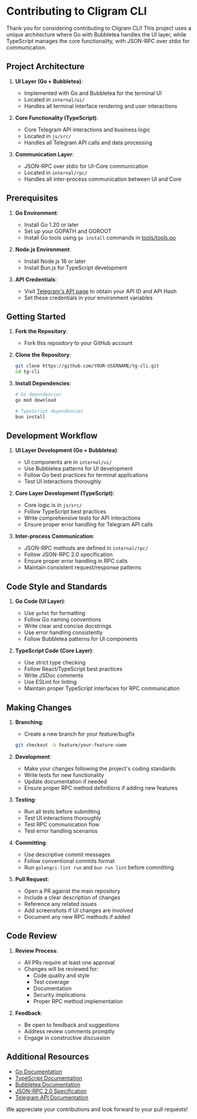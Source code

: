 # Contributing to Cligram CLI

Thank you for considering contributing to Cligram CLI! This project uses a unique architecture where Go with Bubbletea handles the UI layer, while TypeScript manages the core functionality, with JSON-RPC over stdio for communication.

## Project Architecture

1. **UI Layer (Go + Bubbletea)**:
   - Implemented with Go and Bubbletea for the terminal UI
   - Located in `internal/ui/`
   - Handles all terminal interface rendering and user interactions

2. **Core Functionality (TypeScript)**:
   - Core Telegram API interactions and business logic
   - Located in `js/src/`
   - Handles all Telegram API calls and data processing

3. **Communication Layer**:
   - JSON-RPC over stdio for UI-Core communication
   - Located in `internal/rpc/`
   - Handles all inter-process communication between UI and Core

## Prerequisites

1. **Go Environment**:
   - Install Go 1.20 or later
   - Set up your GOPATH and GOROOT
   - Install Go tools using `go install` commands in [tools/tools.go](cci:7://file:///home/kumneger/projects/sideProjects/tg-cli/tools/tools.go:0:0-0:0)

2. **Node.js Environment**:
   - Install Node.js 18 or later
   - Install Bun.js for TypeScript development

3. **API Credentials**:
   - Visit [Telegram's API page](https://my.telegram.org/apps) to obtain your API ID and API Hash
   - Set these credentials in your environment variables

## Getting Started

1. **Fork the Repository**:
   - Fork this repository to your GitHub account

2. **Clone the Repository**:
   ```bash
   git clone https://github.com/YOUR-USERNAME/tg-cli.git
   cd tg-cli
   ```

3. **Install Dependencies**:
   ```bash
   # Go dependencies
   go mod download
   
   # TypeScript dependencies
   bun install
   ```

## Development Workflow

1. **UI Layer Development (Go + Bubbletea)**:
   - UI components are in `internal/ui/`
   - Use Bubbletea patterns for UI development
   - Follow Go best practices for terminal applications
   - Test UI interactions thoroughly

2. **Core Layer Development (TypeScript)**:
   - Core logic is in `js/src/`
   - Follow TypeScript best practices
   - Write comprehensive tests for API interactions
   - Ensure proper error handling for Telegram API calls

3. **Inter-process Communication**:
   - JSON-RPC methods are defined in `internal/rpc/`
   - Follow JSON-RPC 2.0 specification
   - Ensure proper error handling in RPC calls
   - Maintain consistent request/response patterns

## Code Style and Standards

1. **Go Code (UI Layer)**:
   - Use `gofmt` for formatting
   - Follow Go naming conventions
   - Write clear and concise docstrings
   - Use error handling consistently
   - Follow Bubbletea patterns for UI components

2. **TypeScript Code (Core Layer)**:
   - Use strict type checking
   - Follow React/TypeScript best practices
   - Write JSDoc comments
   - Use ESLint for linting
   - Maintain proper TypeScript interfaces for RPC communication

## Making Changes

1. **Branching**:
   - Create a new branch for your feature/bugfix
   ```bash
   git checkout -b feature/your-feature-name
   ```

2. **Development**:
   - Make your changes following the project's coding standards
   - Write tests for new functionality
   - Update documentation if needed
   - Ensure proper RPC method definitions if adding new features

3. **Testing**:
   - Run all tests before submitting
   - Test UI interactions thoroughly
   - Test RPC communication flow
   - Test error handling scenarios

4. **Committing**:
   - Use descriptive commit messages
   - Follow conventional commits format
   - Run `golangci-lint run` and `bun run lint` before committing

5. **Pull Request**:
   - Open a PR against the main repository
   - Include a clear description of changes
   - Reference any related issues
   - Add screenshots if UI changes are involved
   - Document any new RPC methods if added

## Code Review

1. **Review Process**:
   - All PRs require at least one approval
   - Changes will be reviewed for:
     - Code quality and style
     - Test coverage
     - Documentation
     - Security implications
     - Proper RPC method implementation

2. **Feedback**:
   - Be open to feedback and suggestions
   - Address review comments promptly
   - Engage in constructive discussion

## Additional Resources

- [Go Documentation](https://golang.org/doc/)
- [TypeScript Documentation](https://www.typescriptlang.org/docs/)
- [Bubbletea Documentation](https://github.com/charmbracelet/bubbletea)
- [JSON-RPC 2.0 Specification](https://www.jsonrpc.org/specification)
- [Telegram API Documentation](https://core.telegram.org/api)

We appreciate your contributions and look forward to your pull requests!

